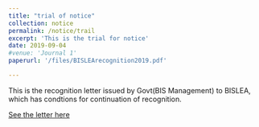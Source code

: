 ```yaml
---
title: "trial of notice"
collection: notice
permalink: /notice/trail
excerpt: 'This is the trial for notice'
date: 2019-09-04
#venue: 'Journal 1'
paperurl: '/files/BISLEArecognition2019.pdf'

---
```

This is the recognition letter issued by Govt(BIS Management) to BISLEA, which has condtions for continuation of recognition.

[See the letter here](http://bislea.github.io/files/BISLEArecognition2019.pdf)

